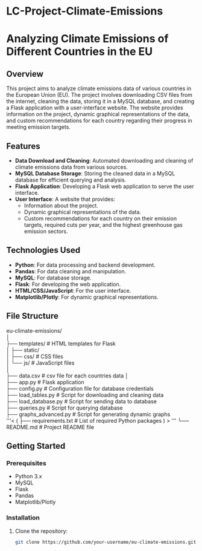 # LC-Project-Climate-Emissions
# Analyzing Climate Emissions of Different Countries in the EU

## Overview
This project aims to analyze climate emissions data of various countries in the European Union (EU). The project involves downloading CSV files from the internet, cleaning the data, storing it in a MySQL database, and creating a Flask application with a user-interface website. The website provides information on the project, dynamic graphical representations of the data, and custom recommendations for each country regarding their progress in meeting emission targets.

## Features
- **Data Download and Cleaning**: Automated downloading and cleaning of climate emissions data from various sources.
- **MySQL Database Storage**: Storing the cleaned data in a MySQL database for efficient querying and analysis.
- **Flask Application**: Developing a Flask web application to serve the user interface.
- **User Interface**: A website that provides:
  - Information about the project.
  - Dynamic graphical representations of the data.
  - Custom recommendations for each country on their emission targets, required cuts per year, and the highest greenhouse gas emission sectors.

## Technologies Used
- **Python**: For data processing and backend development.
- **Pandas**: For data cleaning and manipulation.
- **MySQL**: For database storage.
- **Flask**: For developing the web application.
- **HTML/CSS/JavaScript**: For the user interface.
- **Matplotlib/Plotly**: For dynamic graphical representations.

## File Structure
eu-climate-emissions/   
│  
├── templates/                  # HTML templates for Flask  
│
├── static/  
│   ├── css/                     # CSS files   
│   └── js/                      # JavaScript files  
│  
├── data.csv                     # csv file for each countries data 
│  
├── app.py                       # Flask application  
├── config.py                    # Configuration file for database credentials  
├── load_tables.py               # Script for downloading and cleaning data   
├── load_database.py             # Script for sending data to database  
├── queries.py                   # Script for querying database  
├── graphs_advanced.py           # Script for generating dynamic graphs  
'''<  ( ├── requirements.txt             # List of required Python packages  )  >  '''
└── README.md                    # Project README file  

## Getting Started
### Prerequisites
- Python 3.x
- MySQL
- Flask
- Pandas
- Matplotlib/Plotly

### Installation
1. Clone the repository:
   ```bash
   git clone https://github.com/your-username/eu-climate-emissions.git
